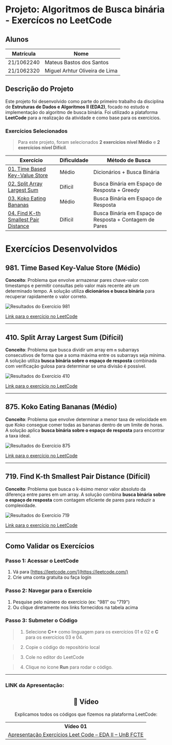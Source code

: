 # Projeto: Algoritmos de Busca binária - Exercícos no LeetCode

## Alunos
| Matrícula | Nome |
|-----------|------|
| 21/1062240 | Mateus Bastos dos Santos |
| 21/1062320 | Miguel Arhtur Oliveira de Lima |

## Descrição do Projeto

Este projeto foi desenvolvido como parte do primeiro trabalho da disciplina de **Estruturas de Dados e Algoritmos II (EDA2)**, focado no estudo e implementação do algoritmo de busca binária. 
Foi utilizado a plataforma **LeetCode** para a realização da atividade e como base para os exercícios.

### Exercícios Selecionados



> Para este projeto, foram selecionados **2 exercícios nível Médio** e **2 exercícios nível Difícil**.

| Exercício | Dificuldade | Método de Busca |
|-----------|-------------|-----------------|
| [01. Time Based Key-Value Store](https://leetcode.com/problems/time-based-key-value-store/description/) | Médio | Dicionários + Busca Binária |
| [02. Split Array Largest Sum](https://leetcode.com/problems/split-array-largest-sum/description/) | Difícil | Busca Binária em Espaço de Resposta + Greedy |
| [03. Koko Eating Bananas](https://leetcode.com/problems/koko-eating-bananas/description/) | Médio | Busca Binária em Espaço de Resposta |
| [04. Find K-th Smallest Pair Distance](https://leetcode.com/problems/find-k-th-smallest-pair-distance/description/) | Difícil | Busca Binária em Espaço de Resposta + Contagem de Pares |



# Exercícios Desenvolvidos

## 981. Time Based Key-Value Store (Médio)

**Conceito**: Problema que envolve armazenar pares chave-valor com timestamps e permitir consultas pelo valor mais recente até um determinado tempo. A solução utiliza **dicionários e busca binária** para recuperar rapidamente o valor correto.  

![Resultados do Exercício 981](./assets/Enuciados/TimeBased.png)

[Link para o exercício no LeetCode](https://leetcode.com/problems/time-based-key-value-store/)

---

## 410. Split Array Largest Sum (Difícil)

**Conceito**: Problema que busca dividir um array em `m` subarrays consecutivos de forma que a soma máxima entre os subarrays seja mínima. A solução utiliza **busca binária sobre o espaço de resposta** combinada com verificação gulosa para determinar se uma divisão é possível.  

![Resultados do Exercício 410](./assets/Enuciados/array.png)

[Link para o exercício no LeetCode](https://leetcode.com/problems/split-array-largest-sum/)

---

## 875. Koko Eating Bananas (Médio)

**Conceito**: Problema que envolve determinar a menor taxa de velocidade em que Koko consegue comer todas as bananas dentro de um limite de horas. A solução aplica **busca binária sobre o espaço de resposta** para encontrar a taxa ideal.  

![Resultados do Exercício 875](./assets/875_Koko.png)

[Link para o exercício no LeetCode](https://leetcode.com/problems/koko-eating-bananas/)

---

## 719. Find K-th Smallest Pair Distance (Difícil)

**Conceito**: Problema que busca o k-ésimo menor valor absoluto da diferença entre pares em um array. A solução combina **busca binária sobre o espaço de resposta** com contagem eficiente de pares para reduzir a complexidade.  

![Resultados do Exercício 719](./assets/719_Find.png)

[Link para o exercício no LeetCode](https://leetcode.com/problems/find-k-th-smallest-pair-distance/)


---

## Como Validar os Exercícios

### Passo 1: Acessar o LeetCode
1. Vá para [https://leetcode.com/](https://leetcode.com/)
2. Crie uma conta gratuita ou faça login

### Passo 2: Navegar para o Exercício
1. Pesquise pelo número do exercício (ex: "981" ou "719")
2. Ou clique diretamente nos links fornecidos na tabela acima

### Passo 3: Submeter o Código
> 1. Selecione  **C++** como linguagem para os exercícios 01 e 02 e **C** para os exercícios 03 e 04.

> 2. Copie o código do repositório local

> 3. Cole no editor do LeetCode

> 4. Clique no ícone **Run** para rodar o código.

---

### LINK da Apresentação:



<h2 align="center">🎥 Vídeo</h2>

<p align="center">Explicamos todos os códigos que fizemos na plataforma  LeetCode:</p>

<div align="center">

  <table>
    <tr>
      <td align="center"><b>Vídeo 01</b></td>
    </tr>
    <tr>
      <td align="center">
        <a href="https://youtu.be/kv9DrE-i0_Q" target="_blank">Apresentação Exercícios Leet Code – EDA II – UnB FCTE</a>
      </td>
    </tr>
  </table>

</div>
